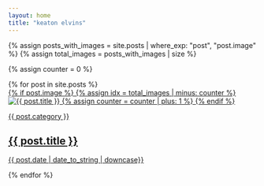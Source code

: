 ```yaml
---
layout: home
title: "keaton elvins"
---
```

<script src="https://unpkg.com/masonry-layout@4/dist/masonry.pkgd.min.js"></script>

{% assign posts_with_images = site.posts | where_exp: "post", "post.image" %}
{% assign total_images = posts_with_images | size %}

{% assign counter = 0 %}
<section id="posts">
  {% for post in site.posts %}
    <div class="post-widget">
      <a href="{{ post.url }}">
        {% if post.image %}
          {% assign idx = total_images | minus: counter %}
          <img src="{{ site.baseurl }}/assets/thumbnails/{{ idx }}.jpg" alt="{{ post.title }}">
          {% assign counter = counter | plus: 1 %}
        {% endif %}
        <div class="post-info">
          <p>{{ post.category }}</p>
          <h2>{{ post.title }}</h2>
          <p>{{ post.date | date_to_string | downcase}}</p>
        </div>
      </a>
    </div>
  {% endfor %}
</section>

<script>
  var elem = document.querySelector('#posts');
  var msnry = new Masonry( elem, {
    itemSelector: '.post-widget',
    columnWidth: '.post-widget',
    percentPosition: true
  });
</script>